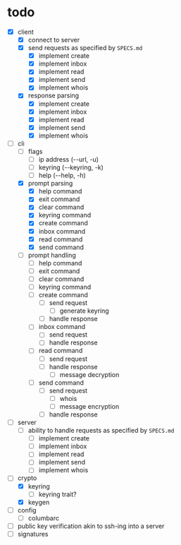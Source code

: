 # todo

- [x] client
    - [x] connect to server
    - [x] send requests as specified by `SPECS.md`
        - [x] implement create
        - [x] implement inbox
        - [x] implement read
        - [x] implement send
        - [x] implement whois
    - [x] response parsing
        - [x] implement create
        - [x] implement inbox
        - [x] implement read
        - [x] implement send
        - [x] implement whois
- [ ] cli
    - [ ] flags
        - [ ] ip address (--url, -u)
        - [ ] keyring (--keyring, -k)
        - [ ] help (--help, -h)
    - [x] prompt parsing
        - [x] help command
        - [x] exit command
        - [x] clear command
        - [x] keyring command
        - [x] create command
        - [x] inbox command
        - [x] read command
        - [x] send command
    - [ ] prompt handling
        - [ ] help command
        - [ ] exit command
        - [ ] clear command
        - [ ] keyring command
        - [ ] create command
            - [ ] send request
                - [ ] generate keyring
            - [ ] handle response
        - [ ] inbox command
            - [ ] send request
            - [ ] handle response
        - [ ] read command
            - [ ] send request
            - [ ] handle response
                - [ ] message decryption
        - [ ] send command
            - [ ] send request
                - [ ] whois
                - [ ] message encryption
            - [ ] handle response
- [ ] server
    - [ ] ability to handle requests as specified by `SPECS.md`
        - [ ] implement create
        - [ ] implement inbox
        - [ ] implement read
        - [ ] implement send
        - [ ] implement whois
- [ ] crypto
    - [x] keyring
        - [ ] keyring trait?
    - [x] keygen
- [ ] config
    - [ ] columbarc
- [ ] public key verification akin to ssh-ing into a server
- [ ] signatures
